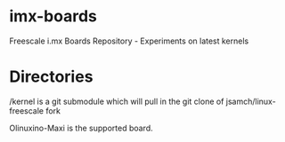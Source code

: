 imx-boards
==========

Freescale i.mx Boards Repository - Experiments on latest kernels

Directories
===========

/kernel is a git submodule which will pull in the git clone of jsamch/linux-freescale fork

Olinuxino-Maxi is the supported board.
